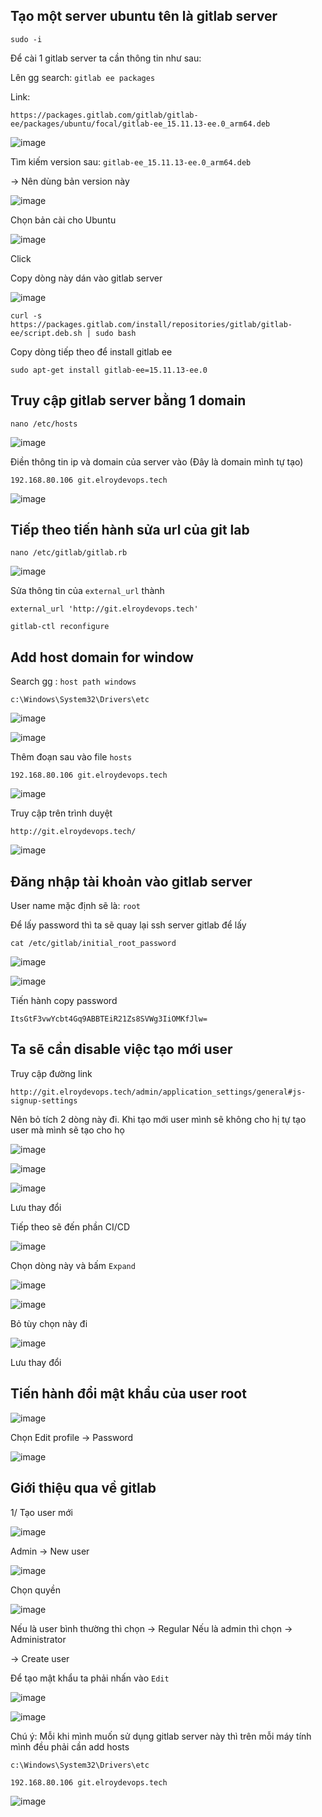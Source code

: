 ﻿## Tạo một server ubuntu tên là gitlab server

```
sudo -i
```

 Để cài 1 gitlab server ta cần thông tin như sau:

 Lên gg search: `gitlab ee packages`

 Link: 
 ```
 https://packages.gitlab.com/gitlab/gitlab-ee/packages/ubuntu/focal/gitlab-ee_15.11.13-ee.0_arm64.deb
```

![image](https://github.com/user-attachments/assets/a041d598-dbe2-4a50-ba9a-8f9ba0089470)

Tìm kiếm version sau:  `gitlab-ee_15.11.13-ee.0_arm64.deb`

-> Nên dùng bản version này

![image](https://github.com/user-attachments/assets/e51d5077-1306-499a-a544-8d167ca70a5c)

Chọn bản cài cho Ubuntu

![image](https://github.com/user-attachments/assets/0e4d5c5c-8802-4c71-a8fc-b15b38325091)

Click

Copy dòng này dán vào gitlab server

![image](https://github.com/user-attachments/assets/8f22cbbc-6b95-4905-aea8-a5e3c6015723)

```
curl -s https://packages.gitlab.com/install/repositories/gitlab/gitlab-ee/script.deb.sh | sudo bash
```

Copy dòng tiếp theo để install gitlab ee

```
sudo apt-get install gitlab-ee=15.11.13-ee.0
```

Truy cập gitlab server bằng 1 domain
-----

```
nano /etc/hosts
```

![image](https://github.com/user-attachments/assets/bd7c4f4a-1ebd-4613-a25d-930560a8bf44)

Điền thông tin ip và domain của server vào (Đây là domain mình tự tạo)

```
192.168.80.106 git.elroydevops.tech
```

![image](https://github.com/user-attachments/assets/9a920366-ab9d-41c0-9a00-afb9f875aafe)


Tiếp theo tiến hành sửa url của git lab
----------

```
nano /etc/gitlab/gitlab.rb
```

![image](https://github.com/user-attachments/assets/7ebf98b4-aed1-4d5c-a2de-1bae0836385d)

Sửa thông tin của `external_url` thành

```
external_url 'http://git.elroydevops.tech'
```

```
gitlab-ctl reconfigure
```

Add host domain for window
------
Search gg : `host path windows`

```
c:\Windows\System32\Drivers\etc
```

![image](https://github.com/user-attachments/assets/7e8abd6d-f9d8-49a7-9c9b-bc1b44e03348)

![image](https://github.com/user-attachments/assets/83e6430a-4d9d-4d4d-b6b6-7be4218ccea6)

Thêm đoạn sau vào file `hosts`

```
192.168.80.106 git.elroydevops.tech
```

![image](https://github.com/user-attachments/assets/9457bf50-f170-4a6b-af9e-3f8279a65163)

Truy cập trên trình duyệt

`http://git.elroydevops.tech/`

![image](https://github.com/user-attachments/assets/c4e941b1-13e8-4dc6-a25c-b0982d978178)

Đăng nhập tài khoản vào gitlab server
---------

User name mặc định sẽ là: `root`

Để lấy password thì ta sẽ quay lại ssh server gitlab để lấy

```
cat /etc/gitlab/initial_root_password
```

![image](https://github.com/user-attachments/assets/f96095a3-6851-48c9-bc1a-32561d49ad8d)

![image](https://github.com/user-attachments/assets/5294d8f2-8034-4a82-bfbd-1682f5c60130)

Tiến hành copy password

`ItsGtF3vwYcbt4Gq9ABBTEiR21Zs8SVWg3IiOMKfJlw=`


Ta sẽ cần disable việc tạo mới user
---------

Truy cập đường link
```
http://git.elroydevops.tech/admin/application_settings/general#js-signup-settings
```

Nên bỏ tích 2 dòng này đi. Khi tạo mới user mình sẽ không cho hị tự tạo user mà mình sẽ tạo cho họ

![image](https://github.com/user-attachments/assets/cff376fe-5af4-4950-b69a-29dca8d478fe)

![image](https://github.com/user-attachments/assets/50686b81-e54b-40ab-802b-76e05c0cfc25)

![image](https://github.com/user-attachments/assets/b6a66f04-7a23-4f2e-b06c-21e88bbfefe4)

Lưu thay đổi


Tiếp theo sẽ đến phần CI/CD

![image](https://github.com/user-attachments/assets/88c629fc-1f57-46d1-ae61-9c0bf0daaaf1)

Chọn dòng này và bấm `Expand`

![image](https://github.com/user-attachments/assets/4c2f769f-d575-4a49-bb52-c5364b804a9d)

![image](https://github.com/user-attachments/assets/66d7624c-848a-4eef-be19-1a380b511aaf)

Bỏ tùy chọn này đi

![image](https://github.com/user-attachments/assets/d9d09737-9dea-49dc-afcc-03ca2f6f3255)

Lưu thay đổi

Tiến hành đổi mật khẩu của user root
----

![image](https://github.com/user-attachments/assets/348e3011-3893-4f86-871f-7336fe27a071)

Chọn Edit profile -> Password

![image](https://github.com/user-attachments/assets/1a6e2763-e838-4c96-8a6c-bbc3479a80a7)


Giới thiệu qua về gitlab
---------

1/ Tạo user mới

![image](https://github.com/user-attachments/assets/74945c61-7bc2-41f5-994d-66bfc11e6178)

Admin -> New user

![image](https://github.com/user-attachments/assets/3e7cf872-7142-47de-8dc9-5ce0bd9b0a0b)

Chọn quyền

![image](https://github.com/user-attachments/assets/cfac03ee-e178-4adc-b5d8-a32778895f43)

Nếu là user bình thường thì chọn -> Regular
Nếu là admin thì chọn -> Administrator

-> Create user

Để tạo mật khẩu ta phải nhấn vào `Edit`

![image](https://github.com/user-attachments/assets/ded647ac-6955-4a83-b42c-69c869556c2b)

![image](https://github.com/user-attachments/assets/812d095e-fe83-4244-acd0-04e9b456a741)


Chú ý: Mỗi khi mình muốn sử dụng gitlab server này thì trên mỗi máy tính mình đều phải cần add hosts

```
c:\Windows\System32\Drivers\etc
```

```
192.168.80.106 git.elroydevops.tech
```

![image](https://github.com/user-attachments/assets/bbdd22aa-2caa-43d9-a1ce-49b74fa01e86)















